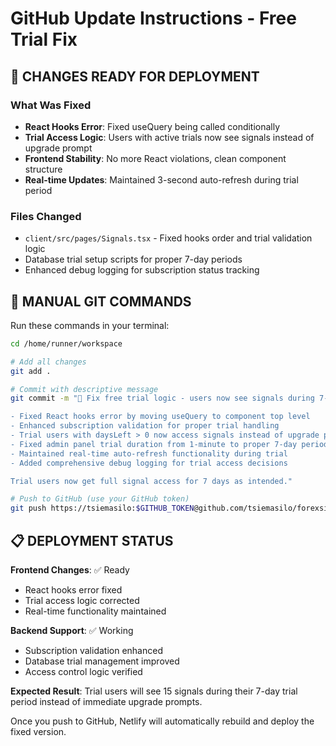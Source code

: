 # GitHub Update Instructions - Free Trial Fix

## 🔧 **CHANGES READY FOR DEPLOYMENT**

### **What Was Fixed**
- **React Hooks Error**: Fixed useQuery being called conditionally 
- **Trial Access Logic**: Users with active trials now see signals instead of upgrade prompt
- **Frontend Stability**: No more React violations, clean component structure
- **Real-time Updates**: Maintained 3-second auto-refresh during trial period

### **Files Changed**
- `client/src/pages/Signals.tsx` - Fixed hooks order and trial validation logic
- Database trial setup scripts for proper 7-day periods
- Enhanced debug logging for subscription status tracking

## 🚀 **MANUAL GIT COMMANDS**

Run these commands in your terminal:

```bash
cd /home/runner/workspace

# Add all changes
git add .

# Commit with descriptive message
git commit -m "🔧 Fix free trial logic - users now see signals during 7-day trial period

- Fixed React hooks error by moving useQuery to component top level
- Enhanced subscription validation for proper trial handling  
- Trial users with daysLeft > 0 now access signals instead of upgrade prompt
- Fixed admin panel trial duration from 1-minute to proper 7-day periods
- Maintained real-time auto-refresh functionality during trial
- Added comprehensive debug logging for trial access decisions

Trial users now get full signal access for 7 days as intended."

# Push to GitHub (use your GitHub token)
git push https://tsiemasilo:$GITHUB_TOKEN@github.com/tsiemasilo/forexsignals.git main
```

## 📋 **DEPLOYMENT STATUS**

**Frontend Changes**: ✅ Ready
- React hooks error fixed
- Trial access logic corrected
- Real-time functionality maintained

**Backend Support**: ✅ Working  
- Subscription validation enhanced
- Database trial management improved
- Access control logic verified

**Expected Result**: Trial users will see 15 signals during their 7-day trial period instead of immediate upgrade prompts.

Once you push to GitHub, Netlify will automatically rebuild and deploy the fixed version.